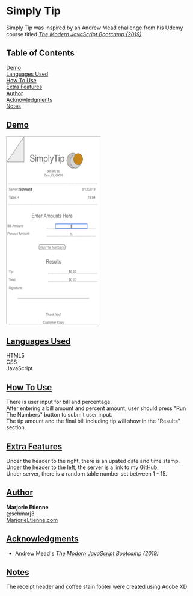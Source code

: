 # Simply Tip
Simply Tip was inspired by an Andrew Mead challenge from his Udemy course titled [*The Modern JavaScript Bootcamp (2019)*](https://www.udemy.com/course/modern-javascript/).


## Table of Contents
[Demo](#demo)  
[Languages Used](#languages-used)  
[How To Use](#how-to-use)  
[Extra Features](#extra-features)  
[Author](#author)  
[Acknowledgments](#acknowledgments)  
[Notes](#notes)  


## [Demo](#demo)
<img src="readme/SimplyTip.gif" alt="A demo of the Simply Tip app" width="250" height="500">


## [Languages Used](#languages-used)
HTML5   
CSS  
JavaScript  


## [How To Use](#how-to-use)
There is user input for bill and percentage.  
After entering a bill amount and percent amount, user should press "Run The Numbers" button to submit user input.  
The tip amount and the final bill including tip will show in the "Results" section.  

## [Extra Features](#extra-features)
Under the header to the right, there is an upated date and time stamp.  
Under the header to the left, the server is a link to my GitHub.  
Under server, there is a random table number set between 1 - 15.  


## [Author](#author)
**Marjorie Etienne**   
@schmarj3  
[MarjorieEtienne.com](marjorieetienne.com)


## [Acknowledgments](#acknowledgments)
* Andrew Mead's [*The Modern JavaScript Bootcamp (2019)*](https://www.udemy.com/course/modern-javascript/)


## [Notes](#notes)
The receipt header and coffee stain footer were created using Adobe XD